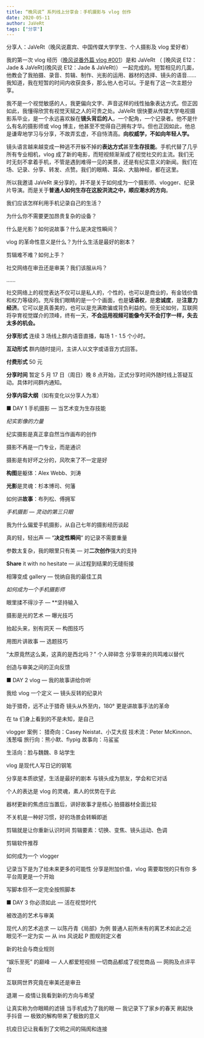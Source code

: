 ```yaml
---
title: “晚风说” 系列线上分享会：手机摄影与 vlog 创作
date: 2020-05-11
author: JaVeRt
tags: ["分享"]
---
```


分享人：JaVeRt（晚风说嘉宾、中国传媒大学学生、个人摄影及 vlog 爱好者）

<!--more-->

我的第一次 vlog 经历（[晚风说番外篇 vlog #001](http://mp.weixin.qq.com/s?__biz=MzA5Nzk4MDMxMg==&mid=2247484478&idx=1&sn=a5210243d7f8b408bdfc4c3930f38841&chksm=9099dec9a7ee57df14d62c04c15de56d83482e454bada2165cb93527dc40fab8b50bc13aae1c&scene=21#wechat_redirect)）是和 JaVeRt （ [晚风说 E12：Jade & JaVeRt](晚风说 E12：Jade & JaVeRt)） 一起完成的。短暂相见的几面，他教会了我拍摄、录音、剪辑、制作、光影的运用、器材的选择、镜头的语音…… 我知道，我在短暂的时间内收获良多，那么他人也可以。于是有了这一次主题分享。

我不是一个视觉敏感的人，我更偏向文字、声音这样的线性抽象表达方式。但正因如此，我懂得欣赏有视觉天赋之人的可贵之处。JaVeRt 很快要从传媒大学电视摄影系毕业，是一个永远喜欢躲在**镜头背后的人**，一个配角，一个记录者。他不是什么有名的摄影师或 vlog 博主，他甚至不觉得自己拥有才华。但也正因如此，他总是谦卑地学习与分享，不故弄玄虚，不自恃清高。**向权威学，不如向年轻人学。**

镜头语言越来越变成一种逃不开躲不掉的**表达方式**甚至**生存技能**。手机代替了几乎所有专业相机，vlog 成了新的电影，而短视频渐渐成了视觉社交的主流。我们无时无刻不拿着手机，不管是遇到难得一见的美景，还是有纪实意义的新闻。我们在场、记录、分享、转发、点赞。我们的眼睛、耳朵、大脑神经，都在这里。

所以我邀请 JaVeRt 来分享的，并不是关于如何成为一个摄影师、vlogger、纪录片导演。而是关于**普通人如何生存在这股洪流之中，顺应潮水的方向**。

我们应该怎样利用手机记录自己的生活？

为什么你不需要更加昂贵复杂的设备？

什么是光影？如何说故事？什么是决定性瞬间？

vlog 的革命性意义是什么？为什么生活是最好的剧本？

剪辑难不难？如何上手？

社交网络在审丑还是审美？我们该服从吗？

……

社交网络上的视觉表达不仅可以是私人的，个性的，也可以是商业的，有金钱价值和权力等级的。充斥我们眼睛的是一个个画面，也是**话语权**，是**忠诚度**，是**注意力经济**。它可以是真善美的，也可以是充满欺骗或背负利益的。但无论如何，互联网将孕育视觉媒介的顶峰，终有一天，**不会运用视频可能像今天不会打字一样，失去太多的机会。**

**分享形式**   连续 3 场线上群内语音直播，每场 1 - 1.5 个小时。

**互动形式**   群内随时提问，主讲人以文字或语音方式回答。

**付费形式**   50 元

**分享时间**   暂定 5 月 17 日（周日）晚 8 点开始，正式分享时间外随时线上答疑互动。具体时间群内通知。


**分享内容大纲**（如有变化以分享人为准）

■ DAY 1  手机摄影 — 当艺术变为生存技能

*纪实影像的力量*

纪实摄影是真正拿自然当作画布的创作

摄影不再是一门专业，而是通识

摄影是有好坏之分的，风吹来了不一定是好


**构图**是躯体：Alex Webb、刘涛

**光影**是灵魂：杉本博司、何藩

如何讲**故事**：布列松、傅拥军


*手机摄影 — 灵动的第三只眼*


我为什么偏爱手机摄影，从自己七年的摄影经历谈起


真的轻，轻出声 — “**决定性瞬间**” 的记录不需要重量

参数太复杂，我的眼里只有美 — 对**二次创作**强大的支持

**Share** it with no hesitate — 从过程到结果的无缝衔接

相簿变成 gallery — 悦纳自我的最佳工具


*如何成为一个手机摄影师*


眼里揉不得沙子 — **坚持输入

摄影是光的艺术 — 曝光技巧

抬起头来，别有洞天 — 构图技巧

用图片讲故事 — 选题技巧



“太原竟然这么美，这真的是西北吗？” 个人碎碎念
分享带来的共鸣难以替代

创造与审美之间的正向反馈






■ DAY 2   vlog — 我的故事讲给你听



我给 vlog 一个定义 — 镜头反转的纪录片


始于猎奇，远不止于猎奇
镜头从外至内，180° 更是讲故事手法的革命

在 ta 们身上看到的不是未知，是自己


vlogger 案例：
猎奇向：Casey Neistat、小艾大叔
技术流：Peter McKinnon、浅葱喵
旅行向：熊小默、flypig
故事向：马鲨鲨

生活向：脸与魏魏、B 站学生


vlog 是现代人写日记的钢笔


分享是本质欲望，生活是最好的剧本
与镜头成为朋友，学会和它对话

个人的表达是 vlog 的灵魂，素人的优势在于此

器材更新的焦虑应当置后，讲好故事才是核心
拍摄器材全面比较

不关机是一种好习惯，好的场景会转瞬即逝



剪辑就是让你重新认识时间
剪辑要素：切换、变焦、镜头运动、色调

剪辑软件推荐



如何成为一个 vlogger


记录当下是为了给未来更多的可能性
分享是附加价值，vlog 需要取悦的只有你
多平台周更是一个开始

写脚本但不一定完全按照脚本






■ DAY 3    你必须如此 — 活在视觉时代



被改造的艺术与审美



现代人的艺术追求 — 以陈丹青《局部》为例
普通人前所未有的离艺术如此之近
眼见不一定为实 — 从 ins 风说起 P 图规则定义者


新的社会与商业规则



“娱乐至死” 的巅峰 — 人人都爱短视频
一切商品都成了视觉商品 — 网购及点评平台

互联网世界究竟在审美还是审丑



退潮 — 疫情让我看到新的方向与希望



让真实称为你眼睛的滤镜
当手机成为了我的眼 — 我记录下了家乡的春天
刷起快手抖音 — 极致的解构带来了极致的意义

抗疫日记让我看到了文明之间的隔阂和连接

